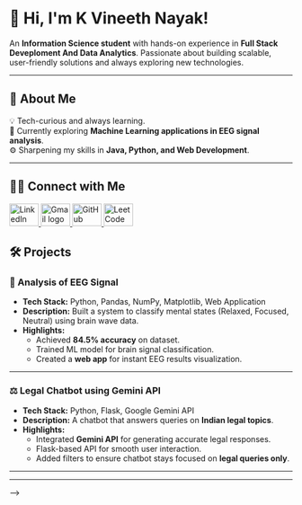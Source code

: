 # 👋 Hi, I'm K Vineeth Nayak!

An **Information Science student** with hands-on experience in **Full Stack Deveploment And Data Analytics**. 
Passionate about building scalable, user-friendly solutions and always exploring new technologies.  

---

## 🚀 About Me
💡 Tech-curious and always learning.  
🌱 Currently exploring **Machine Learning applications in EEG signal analysis**.  
⚙️ Sharpening my skills in **Java, Python, and Web Development**.  

---
## 🤝🏻 Connect with Me
<a href="http://www.linkedin.com/in/k-vineeth-v-nayak-96ba11266" target="_blank">
  <img src="https://skillicons.dev/icons?i=linkedin" width="52" height="40" alt="LinkedIn logo" />
</a>
<a href="mailto:vineethnayak048@gmail.com" target="_blank">
  <img src="https://skillicons.dev/icons?i=gmail" width="52" height="40" alt="Gmail logo" />
</a>
<a href="https://github.com/vineeth" target="_blank">
  <img src="https://skillicons.dev/icons?i=github" width="52" height="40" alt="GitHub logo" />
</a>
<a href="https://leetcode.com/u/vineeth/" target="_blank" title="Solve problems with me on LeetCode">
  <img src="https://cdn.simpleicons.org/leetcode/FFA116" width="52" height="40" alt="LeetCode logo"/>
</a>


## 🛠️ Projects

### 🧠 Analysis of EEG Signal
- **Tech Stack:** Python, Pandas, NumPy, Matplotlib, Web Application  
- **Description:** Built a system to classify mental states (Relaxed, Focused, Neutral) using brain wave data.  
- **Highlights:**  
  - Achieved **84.5% accuracy** on dataset.  
  - Trained ML model for brain signal classification.  
  - Created a **web app** for instant EEG results visualization.  

---

### ⚖️ Legal Chatbot using Gemini API
- **Tech Stack:** Python, Flask, Google Gemini API  
- **Description:** A chatbot that answers queries on **Indian legal topics**.  
- **Highlights:**  
  - Integrated **Gemini API** for generating accurate legal responses.  
  - Flask-based API for smooth user interaction.  
  - Added filters to ensure chatbot stays focused on **legal queries only**.  

---


---

  

-->
